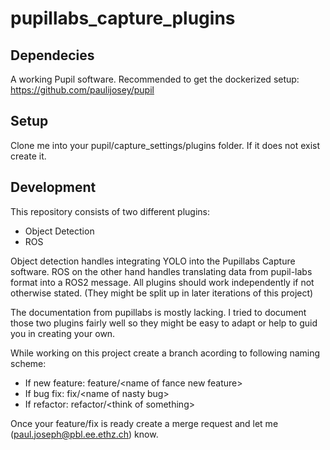 # pupillabs_capture_plugins

## Dependecies
A working Pupil software. Recommended to get the dockerized setup:
https://github.com/paulijosey/pupil

## Setup
Clone me into your pupil/capture_settings/plugins folder. If it does not exist create it.

## Development
This repository consists of two different plugins:
   - Object Detection
   - ROS

Object detection handles integrating YOLO into the Pupillabs Capture software. 
ROS on the other hand handles translating data from pupil-labs format into a 
ROS2 message. All plugins should work independently if not otherwise stated. 
(They might be split up in later iterations of this project)

The documentation from pupillabs is mostly lacking. I tried to document those 
two plugins fairly well so they might be easy to adapt or help to guid you in creating
your own. 

While working on this project create a branch acording to following naming scheme:
   - If new feature: feature/\<name of fance new feature\>
   - If bug fix: fix/\<name of nasty bug\>
   - If refactor: refactor/\<think of something\> 

Once your feature/fix is ready create a merge request and let me 
(paul.joseph@pbl.ee.ethz.ch) know. 